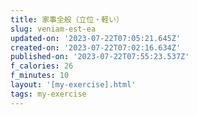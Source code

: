 ```yaml
---
title: 家事全般（立位・軽い）
slug: veniam-est-ea
updated-on: '2023-07-22T07:05:21.645Z'
created-on: '2023-07-22T07:02:16.634Z'
published-on: '2023-07-22T07:55:23.537Z'
f_calories: 26
f_minutes: 10
layout: '[my-exercise].html'
tags: my-exercise
---
```



